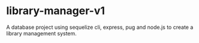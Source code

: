 # library-manager-v1
A database project using sequelize cli, express, pug and node.js to create a library management system.
